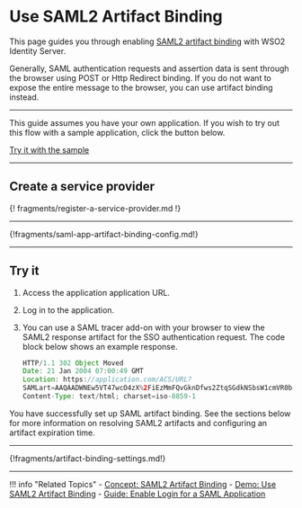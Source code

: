 # Use SAML2 Artifact Binding

This page guides you through enabling [SAML2 artifact binding](../../../references/concepts/authentication/saml2-artifact-binding/) with WSO2 Identity Server. 

Generally, SAML authentication requests and assertion data is sent through the browser using POST or Http Redirect binding. If you do not want to expose the entire message to the browser, you can use artifact binding instead. 

----

This guide assumes you have your own application. If you wish to try out this flow with a sample application, click the button below. 

<a class="samplebtn_a" href="../../../quick-starts/use-artifact-binding-sample" rel="nofollow noopener">Try it with the sample</a>

----

## Create a service provider

{! fragments/register-a-service-provider.md !}

----

{!fragments/saml-app-artifact-binding-config.md!}

---

## Try it

1.  Access the application application URL.

2.  Log in to the application. 

3.  You can use a SAML tracer add-on with your browser to view the SAML2 response artifact for the SSO authentication request. The code block below shows an example response.

    ``` java
    HTTP/1.1 302 Object Moved
    Date: 21 Jan 2004 07:00:49 GMT
    Location: https://application.com/ACS/URL?
    SAMLart=AAQAADWNEw5VT47wcO4zX%2FiEzMmFQvGknDfws2ZtqSGdkNSbsW1cmVR0bzU%3D&RelayState=0043bfc1bc45110dae17004005b13a2b
    Content-Type: text/html; charset=iso-8859-1
    ```

You have successfully set up SAML artifact binding. See the sections below for more information on resolving SAML2 artifacts and configuring an artifact expiration time.

----

{!fragments/artifact-binding-settings.md!}

-----

!!! info "Related Topics"
    - [Concept: SAML2 Artifact Binding](../../../references/concepts/authentication/saml2-artifact-binding/)
    - [Demo: Use SAML2 Artifact Binding](../../../quick-starts/use-artifact-binding-sample)
    - [Guide: Enable Login for a SAML Application](../webapp-saml)

